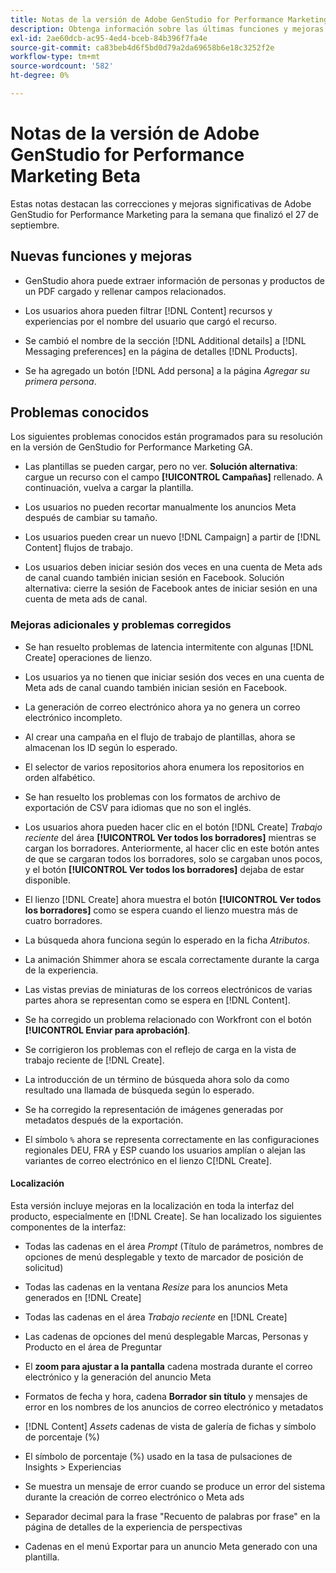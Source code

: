 ```yaml
---
title: Notas de la versión de Adobe GenStudio for Performance Marketing Beta
description: Obtenga información sobre las últimas funciones y mejoras de Adobe GenStudio for Performance Marketing.
exl-id: 2ae60dcb-ac95-4ed4-bceb-84b396f7fa4e
source-git-commit: ca83beb4d6f5bd0d79a2da69658b6e18c3252f2e
workflow-type: tm+mt
source-wordcount: '582'
ht-degree: 0%

---
```


# Notas de la versión de Adobe GenStudio for Performance Marketing Beta

Estas notas destacan las correcciones y mejoras significativas de Adobe GenStudio for Performance Marketing para la semana que finalizó el 27 de septiembre.

## Nuevas funciones y mejoras

* GenStudio ahora puede extraer información de personas y productos de un PDF cargado y rellenar campos relacionados. <!-- GS-3806 -->

* Los usuarios ahora pueden filtrar [!DNL Content] recursos y experiencias por el nombre del usuario que cargó el recurso. <!-- GS-1808 -->

* Se cambió el nombre de la sección [!DNL Additional details] a [!DNL Messaging preferences] en la página de detalles [!DNL Products]. <!-- GS-5133 5134 -->

* Se ha agregado un botón [!DNL Add persona] a la página _Agregar su primera persona_. <!-- GS-5132 -->

## Problemas conocidos

Los siguientes problemas conocidos están programados para su resolución en la versión de GenStudio for Performance Marketing GA.

* Las plantillas se pueden cargar, pero no ver. **Solución alternativa**: cargue un recurso con el campo **[!UICONTROL Campañas]** rellenado. A continuación, vuelva a cargar la plantilla. <!-- GS-4815 5650-->

* Los usuarios no pueden recortar manualmente los anuncios Meta después de cambiar su tamaño. <!-- GS-5871 -->

* Los usuarios pueden crear un nuevo [!DNL Campaign] a partir de [!DNL Content] flujos de trabajo. <!-- GS-5650 -->

* Los usuarios deben iniciar sesión dos veces en una cuenta de Meta ads de canal cuando también inician sesión en Facebook. Solución alternativa: cierre la sesión de Facebook antes de iniciar sesión en una cuenta de meta ads de canal. <!-- GS-3009 -->

### Mejoras adicionales y problemas corregidos

* Se han resuelto problemas de latencia intermitente con algunas [!DNL Create] operaciones de lienzo. <!-- GS-5203 -->

* Los usuarios ya no tienen que iniciar sesión dos veces en una cuenta de Meta ads de canal cuando también inician sesión en Facebook. <!-- GS-4806 -->

* La generación de correo electrónico ahora ya no genera un correo electrónico incompleto. <!-- GS-5209 -->

* Al crear una campaña en el flujo de trabajo de plantillas, ahora se almacenan los ID según lo esperado.  <!-- GS-4923 -->

* El selector de varios repositorios ahora enumera los repositorios en orden alfabético. <!-- GS-5553 -->

* Se han resuelto los problemas con los formatos de archivo de exportación de CSV para idiomas que no son el inglés. <!-- GS-5141 -->

* Los usuarios ahora pueden hacer clic en el botón [!DNL Create] _Trabajo reciente_ del área **[!UICONTROL Ver todos los borradores]** mientras se cargan los borradores. Anteriormente, al hacer clic en este botón antes de que se cargaran todos los borradores, solo se cargaban unos pocos, y el botón **[!UICONTROL Ver todos los borradores]** dejaba de estar disponible. <!-- GS-3938 -->

* El lienzo [!DNL Create] ahora muestra el botón **[!UICONTROL Ver todos los borradores]** como se espera cuando el lienzo muestra más de cuatro borradores. <!-- GS-5588 -->

* La búsqueda ahora funciona según lo esperado en la ficha _Atributos_. <!-- GS-5658 -->

* La animación Shimmer ahora se escala correctamente durante la carga de la experiencia. <!-- GS-5574 -->

* Las vistas previas de miniaturas de los correos electrónicos de varias partes ahora se representan como se espera en [!DNL Content]. <!-- GS-5258 -->

* Se ha corregido un problema relacionado con Workfront con el botón **[!UICONTROL Enviar para aprobación]**. <!-- GS-5847 -->

* Se corrigieron los problemas con el reflejo de carga en la vista de trabajo reciente de [!DNL Create]. <!-- GS-5589 -->

* La introducción de un término de búsqueda ahora solo da como resultado una llamada de búsqueda según lo esperado.  <!-- GS-2999 -->

* Se ha corregido la representación de imágenes generadas por metadatos después de la exportación. <!-- GS-5749 -->

* El símbolo `%` ahora se representa correctamente en las configuraciones regionales DEU, FRA y ESP cuando los usuarios amplían o alejan las variantes de correo electrónico en el lienzo C[!DNL Create]. <!-- GS-5007 -->


#### Localización

Esta versión incluye mejoras en la localización en toda la interfaz del producto, especialmente en [!DNL Create]. Se han localizado los siguientes componentes de la interfaz: <!-- GS-5295 -->

* Todas las cadenas en el área _Prompt_ (Título de parámetros, nombres de opciones de menú desplegable y texto de marcador de posición de solicitud) <!-- GS-5027 -->

* Todas las cadenas en la ventana _Resize_ para los anuncios Meta generados en [!DNL Create] <!-- GS-5035 -->

* Todas las cadenas en el área _Trabajo reciente_ en [!DNL Create] <!-- GS-5037 -->

* Las cadenas de opciones del menú desplegable Marcas, Personas y Producto en el área de Preguntar <!-- GS-5293 -->

* El **zoom para ajustar a la pantalla** cadena mostrada durante el correo electrónico y la generación del anuncio Meta <!-- GS-5063 -->

* Formatos de fecha y hora, cadena **Borrador sin título** y mensajes de error en los nombres de los anuncios de correo electrónico y metadatos <!-- GS-5023 5022 5048-->

* [!DNL Content] _Assets_ cadenas de vista de galería de fichas y símbolo de porcentaje (%) <!-- GS-4983 4984-->

* El símbolo de porcentaje (%) usado en la tasa de pulsaciones de Insights > Experiencias <!-- GS-4279 -->

* Se muestra un mensaje de error cuando se produce un error del sistema durante la creación de correo electrónico o Meta ads<!-- GS-5061 -->

* Separador decimal para la frase &quot;Recuento de palabras por frase&quot; en la página de detalles de la experiencia de perspectivas <!-- GS-4986 -->

* Cadenas en el menú Exportar para un anuncio Meta generado con una plantilla. <!-- GS-5031 -->

